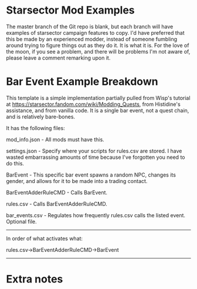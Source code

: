 
# Starsector Mod Examples

The master branch of the Git repo is blank, but each branch will have examples of starsector campaign features to copy. I'd have preferred that this be made by an experienced modder, instead of someone fumbling around trying to figure things out as they do it. It is what it is. For the love of the moon, if you see a problem, and there will be problems I'm not aware of, please leave a comment remarking upon it.

# Bar Event Example Breakdown

This template is a simple implementation partially pulled from Wisp's tutorial at https://starsector.fandom.com/wiki/Modding_Quests, from Histidine's assistance, and from vanilla code. It is a single bar event, not a quest chain, and is relatively bare-bones.

It has the following files:

mod_info.json - All mods must have this.

settings.json - Specify where your scripts for rules.csv are stored. I have wasted embarrassing amounts of time because I've forgotten you need to do this.

BarEvent - This specific bar event spawns a random NPC, changes its gender, and allows for it to be made into a trading contact. 

BarEventAdderRuleCMD - Calls BarEvent.

rules.csv - Calls BarEventAdderRuleCMD.

bar_events.csv - Regulates how frequently rules.csv calls the listed event. Optional file. 

___________
In order of what activates what:

 rules.csv->BarEventAdderRuleCMD->BarEvent


___________


# Extra notes






